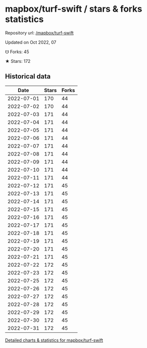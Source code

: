 # mapbox/turf-swift / stars & forks statistics

Repository url: [/mapbox/turf-swift](https://github.com/mapbox/turf-swift)

Updated on Oct 2022, 07

☋ Forks: 45

★ Stars: 172

## Historical data
| Date | Stars | Forks |
|------|-------|-------|
| 2022-07-01 | 170 | 44 | 
| 2022-07-02 | 170 | 44 | 
| 2022-07-03 | 171 | 44 | 
| 2022-07-04 | 171 | 44 | 
| 2022-07-05 | 171 | 44 | 
| 2022-07-06 | 171 | 44 | 
| 2022-07-07 | 171 | 44 | 
| 2022-07-08 | 171 | 44 | 
| 2022-07-09 | 171 | 44 | 
| 2022-07-10 | 171 | 44 | 
| 2022-07-11 | 171 | 44 | 
| 2022-07-12 | 171 | 45 | 
| 2022-07-13 | 171 | 45 | 
| 2022-07-14 | 171 | 45 | 
| 2022-07-15 | 171 | 45 | 
| 2022-07-16 | 171 | 45 | 
| 2022-07-17 | 171 | 45 | 
| 2022-07-18 | 171 | 45 | 
| 2022-07-19 | 171 | 45 | 
| 2022-07-20 | 171 | 45 | 
| 2022-07-21 | 171 | 45 | 
| 2022-07-22 | 172 | 45 | 
| 2022-07-23 | 172 | 45 | 
| 2022-07-25 | 172 | 45 | 
| 2022-07-26 | 172 | 45 | 
| 2022-07-27 | 172 | 45 | 
| 2022-07-28 | 172 | 45 | 
| 2022-07-29 | 172 | 45 | 
| 2022-07-30 | 172 | 45 | 
| 2022-07-31 | 172 | 45 | 


[Detailed charts & statistics for mapbox/turf-swift](https://reviewgithub.com/rep/mapbox/turf-swift)
